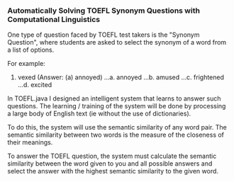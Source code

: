 ### Automatically Solving TOEFL Synonym Questions with Computational Linguistics

One type of question faced by TOEFL test takers is the "Synonym Question", where students are asked to select the synonym of a word from a list of options.

For example:
1. vexed  (Answer: (a) annoyed)
...a. annoyed
...b. amused
...c. frightened
...d. excited
  
In TOEFL.java I designed an intelligent system that learns to answer such questions. The learning / training of the system will be done by processing a large body of English text (ie without the use of dictionaries).

To do this, the system will use the semantic similarity of any word pair. The semantic similarity between two words is the measure of the closeness of their meanings.

To answer the TOEFL question, the system must calculate the semantic similarity between the word given to you and all possible answers and select the answer with the highest semantic similarity to the given word.
